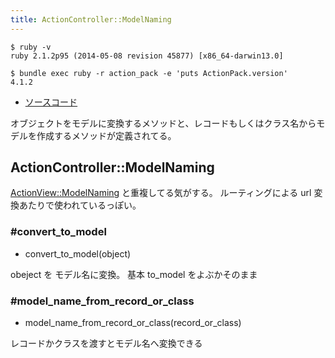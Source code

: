 ```yaml
---
title: ActionController::ModelNaming
---
```


```
$ ruby -v
ruby 2.1.2p95 (2014-05-08 revision 45877) [x86_64-darwin13.0]
```

```
$ bundle exec ruby -r action_pack -e 'puts ActionPack.version'
4.1.2
```

* [ソースコード](https://github.com/rails/rails/blob/v4.1.2/actionpack/lib/action_controller/model_naming.rb)

オブジェクトをモデルに変換するメソッドと、レコードもしくはクラス名からモデルを作成するメソッドが定義されてる。

ActionController::ModelNaming
--------------------------------------------------------------------------------

[ActionView::ModelNaming](/action_view/model_naming) と重複してる気がする。
ルーティングによる url 変換あたりで使われているっぽい。

### #convert_to_model

* convert_to_model(object)

obeject を モデル名に変換。 基本 to_model をよぶかそのまま

### #model_name_from_record_or_class

* model_name_from_record_or_class(record_or_class)

レコードかクラスを渡すとモデル名へ変換できる
